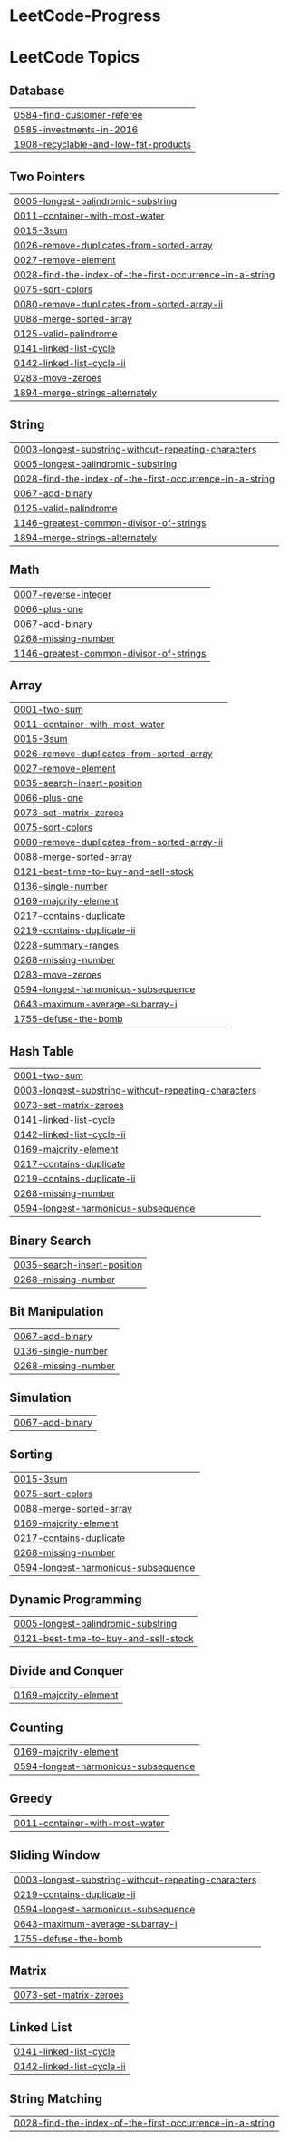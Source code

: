 # LeetCode-Progress
<!---LeetCode Topics Start-->
# LeetCode Topics
## Database
|  |
| ------- |
| [0584-find-customer-referee](https://github.com/UnitivePluto1/LeetCode-Progress/tree/master/0584-find-customer-referee) |
| [0585-investments-in-2016](https://github.com/UnitivePluto1/LeetCode-Progress/tree/master/0585-investments-in-2016) |
| [1908-recyclable-and-low-fat-products](https://github.com/UnitivePluto1/LeetCode-Progress/tree/master/1908-recyclable-and-low-fat-products) |
## Two Pointers
|  |
| ------- |
| [0005-longest-palindromic-substring](https://github.com/UnitivePluto1/LeetCode-Progress/tree/master/0005-longest-palindromic-substring) |
| [0011-container-with-most-water](https://github.com/UnitivePluto1/LeetCode-Progress/tree/master/0011-container-with-most-water) |
| [0015-3sum](https://github.com/UnitivePluto1/LeetCode-Progress/tree/master/0015-3sum) |
| [0026-remove-duplicates-from-sorted-array](https://github.com/UnitivePluto1/LeetCode-Progress/tree/master/0026-remove-duplicates-from-sorted-array) |
| [0027-remove-element](https://github.com/UnitivePluto1/LeetCode-Progress/tree/master/0027-remove-element) |
| [0028-find-the-index-of-the-first-occurrence-in-a-string](https://github.com/UnitivePluto1/LeetCode-Progress/tree/master/0028-find-the-index-of-the-first-occurrence-in-a-string) |
| [0075-sort-colors](https://github.com/UnitivePluto1/LeetCode-Progress/tree/master/0075-sort-colors) |
| [0080-remove-duplicates-from-sorted-array-ii](https://github.com/UnitivePluto1/LeetCode-Progress/tree/master/0080-remove-duplicates-from-sorted-array-ii) |
| [0088-merge-sorted-array](https://github.com/UnitivePluto1/LeetCode-Progress/tree/master/0088-merge-sorted-array) |
| [0125-valid-palindrome](https://github.com/UnitivePluto1/LeetCode-Progress/tree/master/0125-valid-palindrome) |
| [0141-linked-list-cycle](https://github.com/UnitivePluto1/LeetCode-Progress/tree/master/0141-linked-list-cycle) |
| [0142-linked-list-cycle-ii](https://github.com/UnitivePluto1/LeetCode-Progress/tree/master/0142-linked-list-cycle-ii) |
| [0283-move-zeroes](https://github.com/UnitivePluto1/LeetCode-Progress/tree/master/0283-move-zeroes) |
| [1894-merge-strings-alternately](https://github.com/UnitivePluto1/LeetCode-Progress/tree/master/1894-merge-strings-alternately) |
## String
|  |
| ------- |
| [0003-longest-substring-without-repeating-characters](https://github.com/UnitivePluto1/LeetCode-Progress/tree/master/0003-longest-substring-without-repeating-characters) |
| [0005-longest-palindromic-substring](https://github.com/UnitivePluto1/LeetCode-Progress/tree/master/0005-longest-palindromic-substring) |
| [0028-find-the-index-of-the-first-occurrence-in-a-string](https://github.com/UnitivePluto1/LeetCode-Progress/tree/master/0028-find-the-index-of-the-first-occurrence-in-a-string) |
| [0067-add-binary](https://github.com/UnitivePluto1/LeetCode-Progress/tree/master/0067-add-binary) |
| [0125-valid-palindrome](https://github.com/UnitivePluto1/LeetCode-Progress/tree/master/0125-valid-palindrome) |
| [1146-greatest-common-divisor-of-strings](https://github.com/UnitivePluto1/LeetCode-Progress/tree/master/1146-greatest-common-divisor-of-strings) |
| [1894-merge-strings-alternately](https://github.com/UnitivePluto1/LeetCode-Progress/tree/master/1894-merge-strings-alternately) |
## Math
|  |
| ------- |
| [0007-reverse-integer](https://github.com/UnitivePluto1/LeetCode-Progress/tree/master/0007-reverse-integer) |
| [0066-plus-one](https://github.com/UnitivePluto1/LeetCode-Progress/tree/master/0066-plus-one) |
| [0067-add-binary](https://github.com/UnitivePluto1/LeetCode-Progress/tree/master/0067-add-binary) |
| [0268-missing-number](https://github.com/UnitivePluto1/LeetCode-Progress/tree/master/0268-missing-number) |
| [1146-greatest-common-divisor-of-strings](https://github.com/UnitivePluto1/LeetCode-Progress/tree/master/1146-greatest-common-divisor-of-strings) |
## Array
|  |
| ------- |
| [0001-two-sum](https://github.com/UnitivePluto1/LeetCode-Progress/tree/master/0001-two-sum) |
| [0011-container-with-most-water](https://github.com/UnitivePluto1/LeetCode-Progress/tree/master/0011-container-with-most-water) |
| [0015-3sum](https://github.com/UnitivePluto1/LeetCode-Progress/tree/master/0015-3sum) |
| [0026-remove-duplicates-from-sorted-array](https://github.com/UnitivePluto1/LeetCode-Progress/tree/master/0026-remove-duplicates-from-sorted-array) |
| [0027-remove-element](https://github.com/UnitivePluto1/LeetCode-Progress/tree/master/0027-remove-element) |
| [0035-search-insert-position](https://github.com/UnitivePluto1/LeetCode-Progress/tree/master/0035-search-insert-position) |
| [0066-plus-one](https://github.com/UnitivePluto1/LeetCode-Progress/tree/master/0066-plus-one) |
| [0073-set-matrix-zeroes](https://github.com/UnitivePluto1/LeetCode-Progress/tree/master/0073-set-matrix-zeroes) |
| [0075-sort-colors](https://github.com/UnitivePluto1/LeetCode-Progress/tree/master/0075-sort-colors) |
| [0080-remove-duplicates-from-sorted-array-ii](https://github.com/UnitivePluto1/LeetCode-Progress/tree/master/0080-remove-duplicates-from-sorted-array-ii) |
| [0088-merge-sorted-array](https://github.com/UnitivePluto1/LeetCode-Progress/tree/master/0088-merge-sorted-array) |
| [0121-best-time-to-buy-and-sell-stock](https://github.com/UnitivePluto1/LeetCode-Progress/tree/master/0121-best-time-to-buy-and-sell-stock) |
| [0136-single-number](https://github.com/UnitivePluto1/LeetCode-Progress/tree/master/0136-single-number) |
| [0169-majority-element](https://github.com/UnitivePluto1/LeetCode-Progress/tree/master/0169-majority-element) |
| [0217-contains-duplicate](https://github.com/UnitivePluto1/LeetCode-Progress/tree/master/0217-contains-duplicate) |
| [0219-contains-duplicate-ii](https://github.com/UnitivePluto1/LeetCode-Progress/tree/master/0219-contains-duplicate-ii) |
| [0228-summary-ranges](https://github.com/UnitivePluto1/LeetCode-Progress/tree/master/0228-summary-ranges) |
| [0268-missing-number](https://github.com/UnitivePluto1/LeetCode-Progress/tree/master/0268-missing-number) |
| [0283-move-zeroes](https://github.com/UnitivePluto1/LeetCode-Progress/tree/master/0283-move-zeroes) |
| [0594-longest-harmonious-subsequence](https://github.com/UnitivePluto1/LeetCode-Progress/tree/master/0594-longest-harmonious-subsequence) |
| [0643-maximum-average-subarray-i](https://github.com/UnitivePluto1/LeetCode-Progress/tree/master/0643-maximum-average-subarray-i) |
| [1755-defuse-the-bomb](https://github.com/UnitivePluto1/LeetCode-Progress/tree/master/1755-defuse-the-bomb) |
## Hash Table
|  |
| ------- |
| [0001-two-sum](https://github.com/UnitivePluto1/LeetCode-Progress/tree/master/0001-two-sum) |
| [0003-longest-substring-without-repeating-characters](https://github.com/UnitivePluto1/LeetCode-Progress/tree/master/0003-longest-substring-without-repeating-characters) |
| [0073-set-matrix-zeroes](https://github.com/UnitivePluto1/LeetCode-Progress/tree/master/0073-set-matrix-zeroes) |
| [0141-linked-list-cycle](https://github.com/UnitivePluto1/LeetCode-Progress/tree/master/0141-linked-list-cycle) |
| [0142-linked-list-cycle-ii](https://github.com/UnitivePluto1/LeetCode-Progress/tree/master/0142-linked-list-cycle-ii) |
| [0169-majority-element](https://github.com/UnitivePluto1/LeetCode-Progress/tree/master/0169-majority-element) |
| [0217-contains-duplicate](https://github.com/UnitivePluto1/LeetCode-Progress/tree/master/0217-contains-duplicate) |
| [0219-contains-duplicate-ii](https://github.com/UnitivePluto1/LeetCode-Progress/tree/master/0219-contains-duplicate-ii) |
| [0268-missing-number](https://github.com/UnitivePluto1/LeetCode-Progress/tree/master/0268-missing-number) |
| [0594-longest-harmonious-subsequence](https://github.com/UnitivePluto1/LeetCode-Progress/tree/master/0594-longest-harmonious-subsequence) |
## Binary Search
|  |
| ------- |
| [0035-search-insert-position](https://github.com/UnitivePluto1/LeetCode-Progress/tree/master/0035-search-insert-position) |
| [0268-missing-number](https://github.com/UnitivePluto1/LeetCode-Progress/tree/master/0268-missing-number) |
## Bit Manipulation
|  |
| ------- |
| [0067-add-binary](https://github.com/UnitivePluto1/LeetCode-Progress/tree/master/0067-add-binary) |
| [0136-single-number](https://github.com/UnitivePluto1/LeetCode-Progress/tree/master/0136-single-number) |
| [0268-missing-number](https://github.com/UnitivePluto1/LeetCode-Progress/tree/master/0268-missing-number) |
## Simulation
|  |
| ------- |
| [0067-add-binary](https://github.com/UnitivePluto1/LeetCode-Progress/tree/master/0067-add-binary) |
## Sorting
|  |
| ------- |
| [0015-3sum](https://github.com/UnitivePluto1/LeetCode-Progress/tree/master/0015-3sum) |
| [0075-sort-colors](https://github.com/UnitivePluto1/LeetCode-Progress/tree/master/0075-sort-colors) |
| [0088-merge-sorted-array](https://github.com/UnitivePluto1/LeetCode-Progress/tree/master/0088-merge-sorted-array) |
| [0169-majority-element](https://github.com/UnitivePluto1/LeetCode-Progress/tree/master/0169-majority-element) |
| [0217-contains-duplicate](https://github.com/UnitivePluto1/LeetCode-Progress/tree/master/0217-contains-duplicate) |
| [0268-missing-number](https://github.com/UnitivePluto1/LeetCode-Progress/tree/master/0268-missing-number) |
| [0594-longest-harmonious-subsequence](https://github.com/UnitivePluto1/LeetCode-Progress/tree/master/0594-longest-harmonious-subsequence) |
## Dynamic Programming
|  |
| ------- |
| [0005-longest-palindromic-substring](https://github.com/UnitivePluto1/LeetCode-Progress/tree/master/0005-longest-palindromic-substring) |
| [0121-best-time-to-buy-and-sell-stock](https://github.com/UnitivePluto1/LeetCode-Progress/tree/master/0121-best-time-to-buy-and-sell-stock) |
## Divide and Conquer
|  |
| ------- |
| [0169-majority-element](https://github.com/UnitivePluto1/LeetCode-Progress/tree/master/0169-majority-element) |
## Counting
|  |
| ------- |
| [0169-majority-element](https://github.com/UnitivePluto1/LeetCode-Progress/tree/master/0169-majority-element) |
| [0594-longest-harmonious-subsequence](https://github.com/UnitivePluto1/LeetCode-Progress/tree/master/0594-longest-harmonious-subsequence) |
## Greedy
|  |
| ------- |
| [0011-container-with-most-water](https://github.com/UnitivePluto1/LeetCode-Progress/tree/master/0011-container-with-most-water) |
## Sliding Window
|  |
| ------- |
| [0003-longest-substring-without-repeating-characters](https://github.com/UnitivePluto1/LeetCode-Progress/tree/master/0003-longest-substring-without-repeating-characters) |
| [0219-contains-duplicate-ii](https://github.com/UnitivePluto1/LeetCode-Progress/tree/master/0219-contains-duplicate-ii) |
| [0594-longest-harmonious-subsequence](https://github.com/UnitivePluto1/LeetCode-Progress/tree/master/0594-longest-harmonious-subsequence) |
| [0643-maximum-average-subarray-i](https://github.com/UnitivePluto1/LeetCode-Progress/tree/master/0643-maximum-average-subarray-i) |
| [1755-defuse-the-bomb](https://github.com/UnitivePluto1/LeetCode-Progress/tree/master/1755-defuse-the-bomb) |
## Matrix
|  |
| ------- |
| [0073-set-matrix-zeroes](https://github.com/UnitivePluto1/LeetCode-Progress/tree/master/0073-set-matrix-zeroes) |
## Linked List
|  |
| ------- |
| [0141-linked-list-cycle](https://github.com/UnitivePluto1/LeetCode-Progress/tree/master/0141-linked-list-cycle) |
| [0142-linked-list-cycle-ii](https://github.com/UnitivePluto1/LeetCode-Progress/tree/master/0142-linked-list-cycle-ii) |
## String Matching
|  |
| ------- |
| [0028-find-the-index-of-the-first-occurrence-in-a-string](https://github.com/UnitivePluto1/LeetCode-Progress/tree/master/0028-find-the-index-of-the-first-occurrence-in-a-string) |
<!---LeetCode Topics End-->